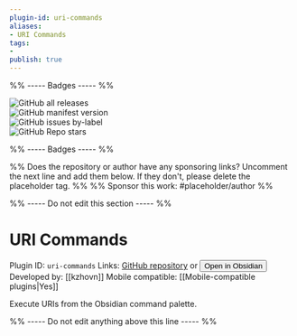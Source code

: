 ```yaml
---
plugin-id: uri-commands
aliases:
- URI Commands
tags: 
- 
publish: true
---
```


%% ----- Badges ----- %%

![GitHub all releases](https://img.shields.io/github/downloads/kzhovn/uri-commands-obsidian/total?color=573E7A&logo=github&style=for-the-badge)   
![GitHub manifest version](https://img.shields.io/github/manifest-json/v/kzhovn/uri-commands-obsidian?color=573E7A&logo=github&style=for-the-badge)   
![GitHub issues by-label](https://img.shields.io/github/issues/kzhovn/uri-commands-obsidian/help%20wanted?color=573E7A&logo=github&style=for-the-badge)   
![GitHub Repo stars](https://img.shields.io/github/stars/kzhovn/uri-commands-obsidian?color=573E7A&logo=github&style=for-the-badge)

%% ----- Badges ----- %%

%% Does the repository or author have any sponsoring links? Uncomment the next line and add them below. If they don't, please delete the placeholder tag. %%
%% Sponsor this work: #placeholder/author %%

%% ----- Do not edit this section ----- %%

# URI Commands

Plugin ID: `uri-commands`
Links: [GitHub repository](https://github.com/kzhovn/uri-commands-obsidian) or [<button id=HH>Open in Obsidian</button>](obsidian://goto-plugin?id=uri-commands)
Developed by: [[kzhovn]]
Mobile compatible: [[Mobile-compatible plugins|Yes]]

Execute URIs from the Obsidian command palette.

%% ----- Do not edit anything above this line ----- %% 
